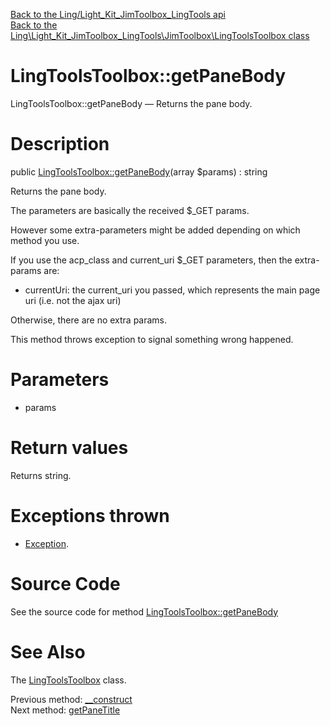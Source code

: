 [Back to the Ling/Light_Kit_JimToolbox_LingTools api](https://github.com/lingtalfi/Light_Kit_JimToolbox_LingTools/blob/master/doc/api/Ling/Light_Kit_JimToolbox_LingTools.md)<br>
[Back to the Ling\Light_Kit_JimToolbox_LingTools\JimToolbox\LingToolsToolbox class](https://github.com/lingtalfi/Light_Kit_JimToolbox_LingTools/blob/master/doc/api/Ling/Light_Kit_JimToolbox_LingTools/JimToolbox/LingToolsToolbox.md)


LingToolsToolbox::getPaneBody
================



LingToolsToolbox::getPaneBody — Returns the pane body.




Description
================


public [LingToolsToolbox::getPaneBody](https://github.com/lingtalfi/Light_Kit_JimToolbox_LingTools/blob/master/doc/api/Ling/Light_Kit_JimToolbox_LingTools/JimToolbox/LingToolsToolbox/getPaneBody.md)(array $params) : string




Returns the pane body.



The parameters are basically the received $_GET params.

However some extra-parameters might be added depending on which method you use.


If you use the acp_class and current_uri $_GET parameters, then the extra-params are:

- currentUri: the current_uri you passed, which represents the main page uri (i.e. not the ajax uri)


Otherwise, there are no extra params.


This method throws exception to signal something wrong happened.




Parameters
================


- params

    


Return values
================

Returns string.


Exceptions thrown
================

- [Exception](http://php.net/manual/en/class.exception.php).&nbsp;







Source Code
===========
See the source code for method [LingToolsToolbox::getPaneBody](https://github.com/lingtalfi/Light_Kit_JimToolbox_LingTools/blob/master/JimToolbox/LingToolsToolbox.php#L31-L42)


See Also
================

The [LingToolsToolbox](https://github.com/lingtalfi/Light_Kit_JimToolbox_LingTools/blob/master/doc/api/Ling/Light_Kit_JimToolbox_LingTools/JimToolbox/LingToolsToolbox.md) class.

Previous method: [__construct](https://github.com/lingtalfi/Light_Kit_JimToolbox_LingTools/blob/master/doc/api/Ling/Light_Kit_JimToolbox_LingTools/JimToolbox/LingToolsToolbox/__construct.md)<br>Next method: [getPaneTitle](https://github.com/lingtalfi/Light_Kit_JimToolbox_LingTools/blob/master/doc/api/Ling/Light_Kit_JimToolbox_LingTools/JimToolbox/LingToolsToolbox/getPaneTitle.md)<br>

